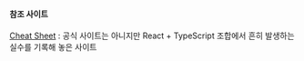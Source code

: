 #### 참조 사이트

[Cheat Sheet](https://react-typescript-cheatsheet.netlify.app/) : 공식 사이트는 아니지만 React + TypeScript 조합에서 흔히 발생하는 실수를 기록해 놓은 사이트
